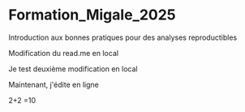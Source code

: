 # Formation_Migale_2025
Introduction aux bonnes pratiques pour des analyses reproductibles

Modification du read.me en local

Je test deuxième modification en local

Maintenant, j'édite en ligne

2+2 =10
